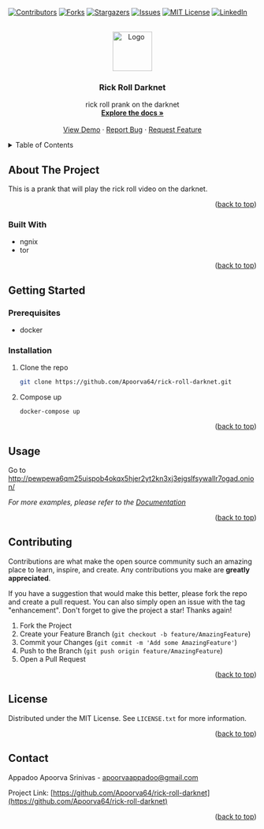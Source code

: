 <!-- Improved compatibility of back to top link: See: https://github.com/othneildrew/Best-README-Template/pull/73 -->
<a name="readme-top"></a>
<!--
*** Thanks for checking out the Best-README-Template. If you have a suggestion
*** that would make this better, please fork the repo and create a pull request
*** or simply open an issue with the tag "enhancement".
*** Don't forget to give the project a star!
*** Thanks again! Now go create something AMAZING! :D
-->



<!-- PROJECT SHIELDS -->
<!--
*** I'm using markdown "reference style" links for readability.
*** Reference links are enclosed in brackets [ ] instead of parentheses ( ).
*** See the bottom of this document for the declaration of the reference variables
*** for contributors-url, forks-url, etc. This is an optional, concise syntax you may use.
*** https://www.markdownguide.org/basic-syntax/#reference-style-links
-->
[![Contributors][contributors-shield]][contributors-url]
[![Forks][forks-shield]][forks-url]
[![Stargazers][stars-shield]][stars-url]
[![Issues][issues-shield]][issues-url]
[![MIT License][license-shield]][license-url]
[![LinkedIn][linkedin-shield]][linkedin-url]



<!-- PROJECT LOGO -->
<br />
<div align="center">
  <a href="https://github.com/Apoorva64/rick-roll-darknet">
    <img src="https://cdn.vox-cdn.com/thumbor/Si2spWe-6jYnWh8roDPVRV7izC4=/0x0:1192x795/1400x788/filters:focal(596x398:597x399)/cdn.vox-cdn.com/uploads/chorus_asset/file/22312759/rickroll_4k.jpg" alt="Logo" height="80">
  </a>

<h3 align="center">Rick Roll Darknet</h3>

  <p align="center">
    rick roll prank on the darknet
    <br />
    <a href="https://github.com/Apoorva64/rick-roll-darknet"><strong>Explore the docs »</strong></a>
    <br />
    <br />
    <a href="https://github.com/Apoorva64/rick-roll-darknet">View Demo</a>
    ·
    <a href="https://github.com/Apoorva64/rick-roll-darknet/issues">Report Bug</a>
    ·
    <a href="https://github.com/Apoorva64/rick-roll-darknet/issues">Request Feature</a>
  </p>
</div>



<!-- TABLE OF CONTENTS -->
<details>
  <summary>Table of Contents</summary>
  <ol>
    <li>
      <a href="#about-the-project">About The Project</a>
      <ul>
        <li><a href="#built-with">Built With</a></li>
      </ul>
    </li>
    <li>
      <a href="#getting-started">Getting Started</a>
      <ul>
        <li><a href="#prerequisites">Prerequisites</a></li>
        <li><a href="#installation">Installation</a></li>
      </ul>
    </li>
    <li><a href="#usage">Usage</a></li>
    <li><a href="#contributing">Contributing</a></li>
    <li><a href="#license">License</a></li>
    <li><a href="#contact">Contact</a></li>
  </ol>
</details>



<!-- ABOUT THE PROJECT -->
## About The Project
This is a prank that will play the rick roll video on the darknet.

<p align="right">(<a href="#readme-top">back to top</a>)</p>



### Built With

* ngnix
* tor

<p align="right">(<a href="#readme-top">back to top</a>)</p>



<!-- GETTING STARTED -->
## Getting Started

### Prerequisites

* docker

### Installation

1. Clone the repo
   ```sh
   git clone https://github.com/Apoorva64/rick-roll-darknet.git
   ```
2. Compose up
    ```shell
    docker-compose up
    ```

<p align="right">(<a href="#readme-top">back to top</a>)</p>



<!-- USAGE EXAMPLES -->
## Usage

Go to  http://pewpewa6qm25uispob4okqx5hjer2yt2kn3xj3ejgslfsywallr7ogad.onion/ 

_For more examples, please refer to the [Documentation](https://example.com)_

<p align="right">(<a href="#readme-top">back to top</a>)</p>







<!-- CONTRIBUTING -->
## Contributing

Contributions are what make the open source community such an amazing place to learn, inspire, and create. Any contributions you make are **greatly appreciated**.

If you have a suggestion that would make this better, please fork the repo and create a pull request. You can also simply open an issue with the tag "enhancement".
Don't forget to give the project a star! Thanks again!

1. Fork the Project
2. Create your Feature Branch (`git checkout -b feature/AmazingFeature`)
3. Commit your Changes (`git commit -m 'Add some AmazingFeature'`)
4. Push to the Branch (`git push origin feature/AmazingFeature`)
5. Open a Pull Request

<p align="right">(<a href="#readme-top">back to top</a>)</p>



<!-- LICENSE -->
## License

Distributed under the MIT License. See `LICENSE.txt` for more information.

<p align="right">(<a href="#readme-top">back to top</a>)</p>



<!-- CONTACT -->
## Contact

Appadoo Apoorva Srinivas - apoorvaappadoo@gmail.com

Project Link: [https://github.com/Apoorva64/rick-roll-darknet](https://github.com/Apoorva64/rick-roll-darknet)

<p align="right">(<a href="#readme-top">back to top</a>)</p>






<!-- MARKDOWN LINKS & IMAGES -->
<!-- https://www.markdownguide.org/basic-syntax/#reference-style-links -->
[contributors-shield]: https://img.shields.io/github/contributors/Apoorva64/rick-roll-darknet.svg?style=for-the-badge
[contributors-url]: https://github.com/Apoorva64/rick-roll-darknet/graphs/contributors
[forks-shield]: https://img.shields.io/github/forks/Apoorva64/rick-roll-darknet.svg?style=for-the-badge
[forks-url]: https://github.com/Apoorva64/rick-roll-darknet/network/members
[stars-shield]: https://img.shields.io/github/stars/Apoorva64/rick-roll-darknet.svg?style=for-the-badge
[stars-url]: https://github.com/Apoorva64/rick-roll-darknet/stargazers
[issues-shield]: https://img.shields.io/github/issues/Apoorva64/rick-roll-darknet.svg?style=for-the-badge
[issues-url]: https://github.com/Apoorva64/rick-roll-darknet/issues
[license-shield]: https://img.shields.io/github/license/Apoorva64/rick-roll-darknet.svg?style=for-the-badge
[license-url]: https://github.com/Apoorva64/rick-roll-darknet/blob/master/LICENSE.txt
[linkedin-shield]: https://img.shields.io/badge/-LinkedIn-black.svg?style=for-the-badge&logo=linkedin&colorB=555
[linkedin-url]: https://linkedin.com/in/appadoo-apoorva-srinivas-481367207
[product-screenshot]: images/screenshot.png
[Next.js]: https://img.shields.io/badge/next.js-000000?style=for-the-badge&logo=nextdotjs&logoColor=white
[Next-url]: https://nextjs.org/
[React.js]: https://img.shields.io/badge/React-20232A?style=for-the-badge&logo=react&logoColor=61DAFB
[React-url]: https://reactjs.org/
[Vue.js]: https://img.shields.io/badge/Vue.js-35495E?style=for-the-badge&logo=vuedotjs&logoColor=4FC08D
[Vue-url]: https://vuejs.org/
[Angular.io]: https://img.shields.io/badge/Angular-DD0031?style=for-the-badge&logo=angular&logoColor=white
[Angular-url]: https://angular.io/
[Svelte.dev]: https://img.shields.io/badge/Svelte-4A4A55?style=for-the-badge&logo=svelte&logoColor=FF3E00
[Svelte-url]: https://svelte.dev/
[Laravel.com]: https://img.shields.io/badge/Laravel-FF2D20?style=for-the-badge&logo=laravel&logoColor=white
[Laravel-url]: https://laravel.com
[Bootstrap.com]: https://img.shields.io/badge/Bootstrap-563D7C?style=for-the-badge&logo=bootstrap&logoColor=white
[Bootstrap-url]: https://getbootstrap.com
[JQuery.com]: https://img.shields.io/badge/jQuery-0769AD?style=for-the-badge&logo=jquery&logoColor=white
[JQuery-url]: https://jquery.com 